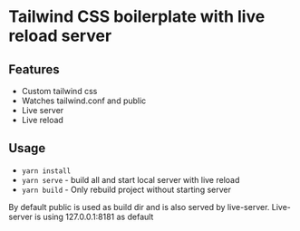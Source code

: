 # Tailwind CSS boilerplate with live reload server



## Features
- Custom tailwind css
- Watches tailwind.conf and public
- Live server
- Live reload

## Usage
- `yarn install`
- `yarn serve` -  build all and start local server with live reload
- `yarn build` -  Only rebuild project without starting server

By default public is used as build dir and is also served by live-server.
Live-server is using 127.0.0.1:8181 as default

